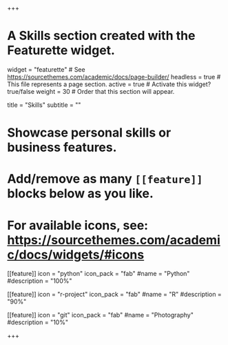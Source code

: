 +++
# A Skills section created with the Featurette widget.
widget = "featurette"  # See https://sourcethemes.com/academic/docs/page-builder/
headless = true  # This file represents a page section.
active = true  # Activate this widget? true/false
weight = 30  # Order that this section will appear.

title = "Skills"
subtitle = ""

# Showcase personal skills or business features.
# 
# Add/remove as many `[[feature]]` blocks below as you like.
# 
# For available icons, see: https://sourcethemes.com/academic/docs/widgets/#icons

[[feature]]
  icon = "python"
  icon_pack = "fab"
  #name = "Python"
  #description = "100%"


[[feature]]
  icon = "r-project"
  icon_pack = "fab"
  #name = "R"
  #description = "90%"
  

[[feature]]
  icon = "git"
  icon_pack = "fab"
  #name = "Photography"
  #description = "10%"

+++
